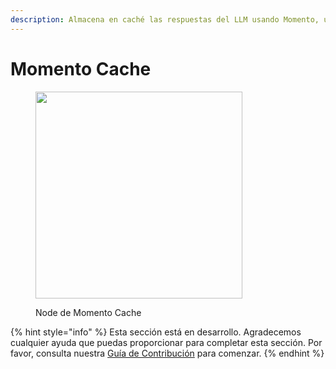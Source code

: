 ```yaml
---
description: Almacena en caché las respuestas del LLM usando Momento, un cache distribuido y serverless.
---
```


# Momento Cache

<figure><img src="../../../.gitbook/assets/image--2---1---1---1---1---1---1---1---1---1---1---1---1---1---1---1-.png" alt="" width="331"><figcaption><p>Node de Momento Cache</p></figcaption></figure>

{% hint style="info" %}
Esta sección está en desarrollo. Agradecemos cualquier ayuda que puedas proporcionar para completar esta sección. Por favor, consulta nuestra [Guía de Contribución](../../../contributing/) para comenzar.
{% endhint %}
